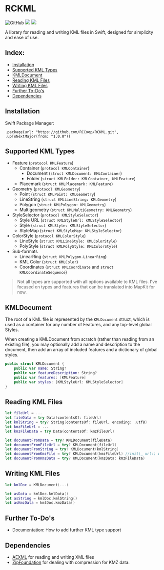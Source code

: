 # RCKML

![GitHub](https://img.shields.io/github/license/RCCoop/RCKML)
[![](https://img.shields.io/endpoint?url=https%3A%2F%2Fswiftpackageindex.com%2Fapi%2Fpackages%2FRCCoop%2FRCKML%2Fbadge%3Ftype%3Dswift-versions)](https://swiftpackageindex.com/RCCoop/RCKML)
[![](https://img.shields.io/endpoint?url=https%3A%2F%2Fswiftpackageindex.com%2Fapi%2Fpackages%2FRCCoop%2FRCKML%2Fbadge%3Ftype%3Dplatforms)](https://swiftpackageindex.com/RCCoop/RCKML)

A library for reading and writing KML files in Swift, designed for simplicity and ease of use.

## Index:

- [Installation](#installation)
- [Supported KML Types](#supported-kml-types)
- [KMLDocument](#kmldocument)
- [Reading KML Files](#reading-kml-files)
- [Writing KML Files](#writing-kml-files)
- [Further To-Do's](#further-to-dos)
- [Dependencies](#dependencies)

## Installation

Swift Package Manager:
```
.package(url: "https://github.com/RCCoop/RCKML.git", .upToNextMajor(from: "1.0.0"))
```

## Supported KML Types

- Feature (`protocol KMLFeature`)
    - Container (`protocol KMLContainer`)
        - Document (`struct KMLDocument: KMLContainer`)
        - Folder (`struct KMLFolder: KMLContainer, KMLFeature`)
    - Placemark (`struct KMLPlacemark: KMLFeature`)
- Geometry (`protocol KMLGeometry`)
    - Point (`struct KMLPoint: KMLGeometry`)
    - LineString (`struct KMLLineString: KMLGeometry`)
    - Polygon (`struct KMLPolygon: KMLGeometry`)
    - Multigeometry (`struct KMLMultiGeometry: KMLGeometry`)
- StyleSelector (`protocol KMLStyleSelector`)
	- Style URL (`struct KMLStyleUrl: KMLStyleSelector`)
    - Style (`struct KMLStyle: KMLStyleSelector`)
    - StyleMap (`struct KMLStyleMap: KMLStyleSelector`)
- ColorStyle (`protocol KMLColorStyle`)
    - LineStyle (`struct KMLLineStyle: KMLColorStyle`)
    - PolyStyle (`struct KMLPolyStyle: KMLColorStyle`)
- Sub-formats
    - LinearRing (`struct KMLPolygon.LinearRing`)
    - KML Color (`struct KMLColor`)
    - Coordinates (`struct KMLCoordinate` and `struct KMLCoordinateSequence`)

>Not all types are supported with all options available to KML files. I've focused on types and features that can be translated into MapKit for now.


## KMLDocument

The root of a KML file is represented by the `KMLDocument` struct, which is used as a container for any number of Features, and any top-level global Styles.

When creating a KMLDocument from scratch (rather than reading from an existing file), you may optionally add a name and description to the document, then add an array of included features and a dictionary of global styles.

```swift
public struct KMLDocument {
    public var name: String?
    public var featureDescription: String?
    public var features: [KMLFeature]
    public var styles: [KMLStyleUrl: KMLStyleSelector]
}
```

## Reading KML Files

```swift
let fileUrl = ...
let fileData = try Data(contentsOf: fileUrl)
let kmlString = try? String(contentsOf: fileUrl, encoding: .utf8)
let kmzFileUrl = ...
let kmzFileData = try Data(contentsOf: kmzFileUrl)

let documentFromData = try? KMLDocument(fileData)
let documentFromFileUrl = try? KMLDocument(fileUrl)
let documentFromString = try? KMLDocument(kmlString)
let documentFromKmzFile = try? KMLDocument(kmzFileUrl) //init(_ url:) works with either KML or KMZ files.
let documentFromKmzData = try? KMLDocument(kmzData: kmzFileData)
```

## Writing KML Files

```swift
let kmlDoc = KMLDocument(...)

let asData = kmlDoc.kmlData()
let asString = kmlDoc.kmlString()
let asKmzData = kmlDoc.kmzData()
```

## Further To-Do's

- Documentation: How to add further KML type support

## Dependencies

- [AEXML](https://github.com/tadija/AEXML) for reading and writing XML files
- [ZipFoundation](https://github.com/weichsel/ZIPFoundation) for dealing with compression for KMZ data.

